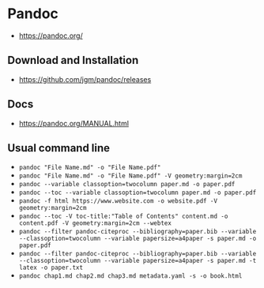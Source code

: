 # Pandoc

- https://pandoc.org/

## Download and Installation

- https://github.com/jgm/pandoc/releases

## Docs

- https://pandoc.org/MANUAL.html

## Usual command line

- `pandoc "File Name.md" -o "File Name.pdf"`
- `pandoc "File Name.md" -o "File Name.pdf" -V geometry:margin=2cm`
- `pandoc --variable classoption=twocolumn paper.md -o paper.pdf`
- `pandoc --toc --variable classoption=twocolumn paper.md -o paper.pdf`
- `pandoc -f html https://www.website.com -o website.pdf -V geometry:margin=2cm`
- `pandoc --toc -V toc-title:"Table of Contents" content.md -o content.pdf -V geometry:margin=2cm --webtex`
- `pandoc --filter pandoc-citeproc --bibliography=paper.bib --variable --classoption=twocolumn --variable papersize=a4paper -s paper.md -o paper.pdf`
- `pandoc --filter pandoc-citeproc --bibliography=paper.bib --variable --classoption=twocolumn --variable papersize=a4paper -s paper.md -t latex -o paper.txt`
- `pandoc chap1.md chap2.md chap3.md metadata.yaml -s -o book.html`